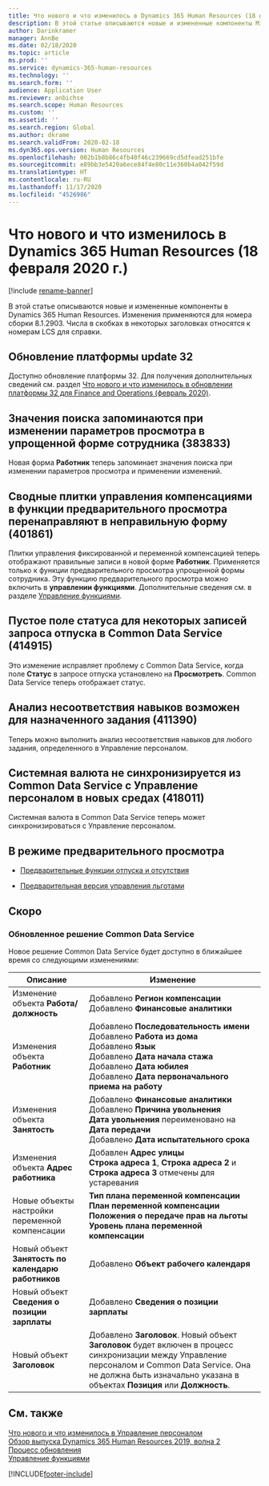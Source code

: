 ```yaml
---
title: Что нового и что изменилось в Dynamics 365 Human Resources (18 февраля 2020 г.)
description: В этой статье описываются новые и измененные компоненты Microsoft Dynamics 365 Human Resources от 18 февраля 2020 года.
author: Darinkramer
manager: AnnBe
ms.date: 02/18/2020
ms.topic: article
ms.prod: ''
ms.service: dynamics-365-human-resources
ms.technology: ''
ms.search.form: ''
audience: Application User
ms.reviewer: anbichse
ms.search.scope: Human Resources
ms.custom: ''
ms.assetid: ''
ms.search.region: Global
ms.author: dkrame
ms.search.validFrom: 2020-02-18
ms.dyn365.ops.version: Human Resources
ms.openlocfilehash: 002b1b8b86c4fb40f46c239669cd5dfead251bfe
ms.sourcegitcommit: e89bb3e5420a6ece84f4e80c11e360b4a042f59d
ms.translationtype: HT
ms.contentlocale: ru-RU
ms.lasthandoff: 11/17/2020
ms.locfileid: "4526986"
---
```

# <a name="whats-new-or-changed-in-dynamics-365-human-resources-february-18-2020"></a>Что нового и что изменилось в Dynamics 365 Human Resources (18 февраля 2020 г.)

[!include [rename-banner](~/includes/cc-data-platform-banner.md)]

В этой статье описываются новые и измененные компоненты в Dynamics 365 Human Resources. Изменения применяются для номера сборки 8.1.2903. Числа в скобках в некоторых заголовках относятся к номерам LCS для справки.

## <a name="platform-update-32"></a>Обновление платформы update 32 

Доступно обновление платформы 32. Для получения дополнительных сведений см. раздел [Что нового и что изменилось в обновлении платформы 32 для Finance and Operations (февраль 2020)](https://docs.microsoft.com/dynamics365/fin-ops-core/dev-itpro/get-started/whats-new-platform-update-32).

## <a name="search-values-are-remembered-when-changing-view-options-in-streamlined-employee-form-383833"></a>Значения поиска запоминаются при изменении параметров просмотра в упрощенной форме сотрудника (383833)

Новая форма **Работник** теперь запоминает значения поиска при изменении параметров просмотра и применении изменений.

## <a name="compensation-management-summary-tiles-in-preview-feature-redirect-to-wrong-form-401861"></a>Сводные плитки управления компенсациями в функции предварительного просмотра перенаправляют в неправильную форму (401861)

Плитки управления фиксированной и переменной компенсацией теперь отображают правильные записи в новой форме **Работник**. Применяется только к функции предварительного просмотра упрощенной формы сотрудника. Эту функцию предварительного просмотра можно включить в **управлении функциями**. Дополнительные сведения см. в разделе [Управление функциями](hr-admin-manage-features.md).

## <a name="empty-status-field-for-some-leave-request-records-in-common-data-service-414915"></a>Пустое поле статуса для некоторых записей запроса отпуска в Common Data Service (414915)

Это изменение исправляет проблему с Common Data Service, когда поле **Статус** в запросе отпуска установлено на **Просмотреть**. Common Data Service теперь отображает статус.

## <a name="skill-gap-analysis-only-possible-for-assigned-job-411390"></a>Анализ несоответствия навыков возможен для назначенного задания (411390)

Теперь можно выполнить анализ несоответствия навыков для любого задания, определенного в Управление персоналом.

## <a name="system-currency-doesnt-sync-from-common-data-service-to-human-resources-in-new-environments-418011"></a>Системная валюта не синхронизируется из Common Data Service с Управление персоналом в новых средах (418011)

Системная валюта в Common Data Service теперь может синхронизироваться с Управление персоналом.

## <a name="in-preview"></a>В режиме предварительного просмотра

- [Предварительные функции отпуска и отсутствия](hr-leave-and-absence-overview.md?leave-and-absence-preview-features)

- [Предварительная версия управления льготами](hr-benefits-management-overview.md)

## <a name="coming-soon"></a>Скоро

### <a name="updated-common-data-service-solution"></a>Обновленное решение Common Data Service

Новое решение Common Data Service будет доступно в ближайшее время со следующими изменениями:

| Описание | Изменение |
| ----------------------------------------- | --- |
| Изменение объекта **Работа/должность** | Добавлено **Регион компенсации**</br>Добавлено **Финансовые аналитики** |
| Изменения объекта **Работник** | Добавлено **Последовательность имени**</br>Добавлено **Работа из дома**</br>Добавлено **Язык**</br>Добавлено **Дата начала стажа**</br>Добавлено **Дата юбилея**</br>Добавлено **Дата первоначального приема на работу** |
| Изменения объекта **Занятость** | Добавлено **Финансовые аналитики**</br>Добавлено **Причина увольнения**</br>**Дата увольнения** переименовано на **Дата передачи**</br>Добавлено **Дата испытательного срока** |
| Изменения объекта **Адрес работника** | Добавлен **Адрес улицы**</br>**Строка адреса 1**, **Строка адреса 2** и **Строка адреса 3** отмечены для устаревания |
| Новые объекты настройки переменной компенсации | **Тип плана переменной компенсации**</br>**План переменной компенсации**</br>**Положения о передаче прав на льготы**</br>**Уровень плана переменной компенсации** |
| Новый объект **Занятость по календарю работников** | Добавлено **Объект рабочего календаря** |
| Новый объект **Сведения о позиции зарплаты** | Добавлено **Сведения о позиции зарплаты** |
| Новый объект **Заголовок** | Добавлено **Заголовок**. Новый объект **Заголовок** будет включен в процесс синхронизации между Управление персоналом и Common Data Service. Она не должна быть изначально указана в объектах **Позиция** или **Должность**. |

## <a name="see-also"></a>См. также

[Что нового и что изменилось в Управление персоналом](hr-admin-whats-new.md)</br>
[Обзор выпуска Dynamics 365 Human Resources 2019, волна 2](https://docs.microsoft.com/dynamics365-release-plan/2019wave2/dynamics365-human-resources/)</br>
[Процесс обновления](hr-admin-setup-update-process.md)</br>
[Управление функциями](hr-admin-manage-features.md)

[!INCLUDE[footer-include](../includes/footer-banner.md)]
